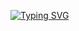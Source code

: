 [![Typing SVG](https://readme-typing-svg.demolab.com/?lines=Hi,+I'm+@MegaKiwiCoder;I+use+the+following+languages:;HTML+CSS;Python+Bash;This+profile+is+mostly+crap;and+a+few+good+projects)](https://git.io/typing-svg)

